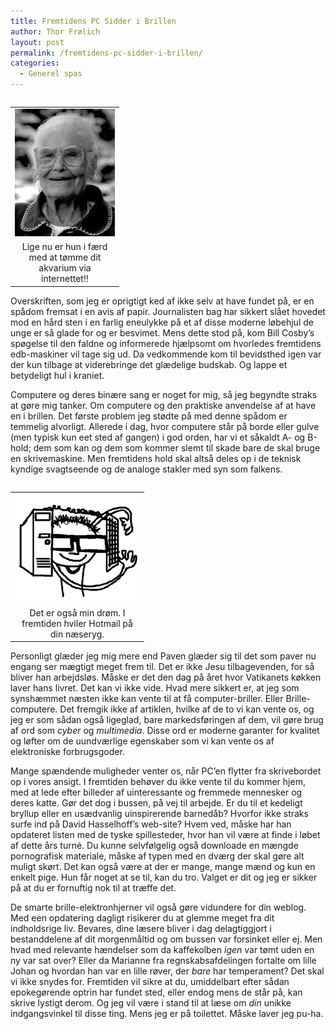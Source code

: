 ```yaml
---
title: Fremtidens PC Sidder i Brillen
author: Thor Frølich
layout: post
permalink: /fremtidens-pc-sidder-i-brillen/
categories:
  - Generel spas
---
```

<table style="float: right;">
  <tr>
    <td>
      <img src="/images/glasses_01.jpg" alt="Crtl-alt-H4x0r!" />
    </td>
  </tr>
  
  <tr>
    <td align="center" width="160">
      Lige nu er hun i færd med at tømme dit akvarium via internettet!!
    </td>
  </tr>
</table>

Overskriften, som jeg er oprigtigt ked af ikke selv at have fundet på, er en spådom fremsat i en avis af papir. Journalisten bag har sikkert slået hovedet mod en hård sten i en farlig eneulykke på et af disse moderne løbehjul de unge er så glade for og er besvimet. Mens dette stod på, kom Bill Cosby’s spøgelse til den faldne og informerede hjælpsomt om hvorledes fremtidens edb-maskiner vil tage sig ud. Da vedkommende kom til bevidsthed igen var der kun tilbage at viderebringe det glædelige budskab. Og lappe et betydeligt hul i kraniet.

Computere og deres binære sang er noget for mig, så jeg begyndte straks at gøre mig tanker. Om computere og den praktiske anvendelse af at have en i brillen. Det første problem jeg stødte på med denne spådom er temmelig alvorligt. Allerede i dag, hvor computere står på borde eller gulve (men typisk kun eet sted af gangen) i god orden, har vi et såkaldt A- og B-hold; dem som kan og dem som kommer slemt til skade bare de skal bruge en skrivemaskine. Men fremtidens hold skal altså deles op i de teknisk kyndige svagtseende og de analoge stakler med syn som falkens.

<table style="float: left;">
  <tr>
    <td>
      <img src="/images/pc_glasses_01.gif" alt="Surf pr0n til Birthe og Johannes' bryllup!" />
    </td>
  </tr>
  
  <tr>
    <td align="center" width="200">
      Det er også min drøm. I fremtiden hviler Hotmail på din næseryg.
    </td>
  </tr>
</table>

Personligt glæder jeg mig mere end Paven glæder sig til det som paver nu engang ser mægtigt meget frem til. Det er ikke Jesu tilbagevenden, for så bliver han arbejdsløs. Måske er det den dag på året hvor Vatikanets køkken laver hans livret. Det kan vi ikke vide. Hvad mere sikkert er, at jeg som synshæmmet næsten ikke kan vente til at få computer-briller. Eller Brille-computere. Det fremgik ikke af artiklen, hvilke af de to vi kan vente os, og jeg er som sådan også ligeglad, bare markedsføringen af dem, vil gøre brug af ord som *cyber* og *multimedia*. Disse ord er moderne garanter for kvalitet og løfter om de uundværlige egenskaber som vi kan vente os af elektroniske forbrugsgoder.

Mange spændende muligheder venter os, når PC’en flytter fra skrivebordet op i vores ansigt. I fremtiden behøver du ikke vente til du kommer hjem, med at lede efter billeder af uinteressante og fremmede mennesker og deres katte. Gør det dog i bussen, på vej til arbejde. Er du til et kedeligt bryllup eller en usædvanlig uinspirerende barnedåb? Hvorfor ikke straks surfe ind på David Hasselhoff’s web-site? Hvem ved, måske har han opdateret listen med de tyske spillesteder, hvor han vil være at finde i løbet af dette års turné. Du kunne selvfølgelig også downloade en mængde pornografisk materiale, måske af typen med en dværg der skal gøre alt muligt skørt. Det kan også være at der er mange, mange mænd og kun en enkelt pige. Hun får noget at se til, kan du tro. Valget er dit og jeg er sikker på at du er fornuftig nok til at træffe det.

De smarte brille-elektronhjerner vil også gøre vidundere for din weblog. Med een opdatering dagligt risikerer du at glemme meget fra dit indholdsrige liv. Bevares, dine læsere bliver i dag delagtiggjort i bestanddelene af dit morgenmåltid og om bussen var forsinket eller ej. Men hvad med relevante hændelser som da kaffekolben *igen* var tømt uden en ny var sat over? Eller da Marianne fra regnskabsafdelingen fortalte om lille Johan og hvordan han var en lille røver, der *bare* har temperament? Det skal vi ikke snydes for. Fremtiden vil sikre at du, umiddelbart efter sådan epokegørende optrin har fundet sted, eller endog mens de står på, kan skrive lystigt derom. Og jeg vil være i stand til at læse om *din* unikke indgangsvinkel til disse ting. Mens jeg er på toilettet. Måske laver jeg pu-ha.